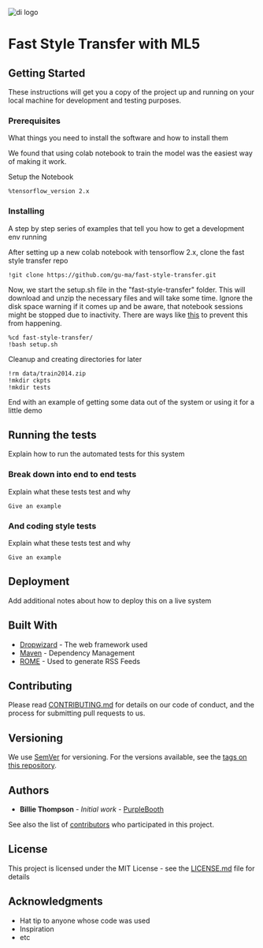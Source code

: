 ![di logo](https://raw.githubusercontent.com/digitalideation/ba_222_gencg_h1901/master/docs/assets/images/di-logo-small.jpg "di logo")

# Fast Style Transfer with ML5

## Getting Started

These instructions will get you a copy of the project up and running on your local machine for development and testing purposes. 

### Prerequisites

What things you need to install the software and how to install them

We found that using colab notebook to train the model was the easiest way of making it work.

Setup the Notebook
```
%tensorflow_version 2.x
```

### Installing

A step by step series of examples that tell you how to get a development env running

After setting up a new colab notebook with tensorflow 2.x, clone the fast style transfer repo
```
!git clone https://github.com/gu-ma/fast-style-transfer.git
```

Now, we start the setup.sh file in the "fast-style-transfer" folder. This will download and unzip the necessary files and will take some time. Ignore the disk space warning if it comes up and be aware, that notebook sessions might be stopped due to inactivity. There are ways like [this](https://gist.github.com/gu-ma/4c19e179c27b6d5769e0edb1e2fee846) to prevent this from happening. 
```
%cd fast-style-transfer/
!bash setup.sh
```

Cleanup and creating directories for later
```
!rm data/train2014.zip
!mkdir ckpts
!mkdir tests
```

End with an example of getting some data out of the system or using it for a little demo

## Running the tests

Explain how to run the automated tests for this system

### Break down into end to end tests

Explain what these tests test and why

```
Give an example
```

### And coding style tests

Explain what these tests test and why

```
Give an example
```

## Deployment

Add additional notes about how to deploy this on a live system

## Built With

* [Dropwizard](http://www.dropwizard.io/1.0.2/docs/) - The web framework used
* [Maven](https://maven.apache.org/) - Dependency Management
* [ROME](https://rometools.github.io/rome/) - Used to generate RSS Feeds

## Contributing

Please read [CONTRIBUTING.md](https://gist.github.com/PurpleBooth/b24679402957c63ec426) for details on our code of conduct, and the process for submitting pull requests to us.

## Versioning

We use [SemVer](http://semver.org/) for versioning. For the versions available, see the [tags on this repository](https://github.com/your/project/tags). 

## Authors

* **Billie Thompson** - *Initial work* - [PurpleBooth](https://github.com/PurpleBooth)

See also the list of [contributors](https://github.com/your/project/contributors) who participated in this project.

## License

This project is licensed under the MIT License - see the [LICENSE.md](LICENSE.md) file for details

## Acknowledgments

* Hat tip to anyone whose code was used
* Inspiration
* etc